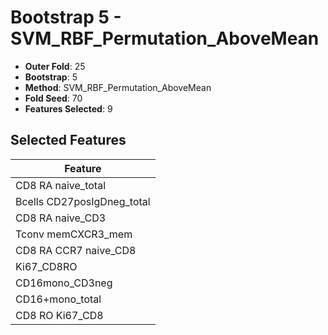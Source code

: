 # Bootstrap 5 - SVM_RBF_Permutation_AboveMean

- **Outer Fold**: 25
- **Bootstrap**: 5
- **Method**: SVM_RBF_Permutation_AboveMean
- **Fold Seed**: 70
- **Features Selected**: 9

## Selected Features

| Feature |
|---------|
| CD8 RA naive_total |
| Bcells CD27posIgDneg_total |
| CD8 RA naive_CD3 |
| Tconv memCXCR3_mem |
| CD8 RA CCR7 naive_CD8 |
| Ki67_CD8RO |
| CD16mono_CD3neg |
| CD16+mono_total |
| CD8 RO Ki67_CD8 |
